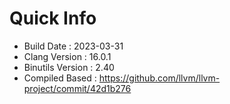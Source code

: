 # Quick Info
* Build Date : 2023-03-31
* Clang Version : 16.0.1
* Binutils Version : 2.40
* Compiled Based : https://github.com/llvm/llvm-project/commit/42d1b276
